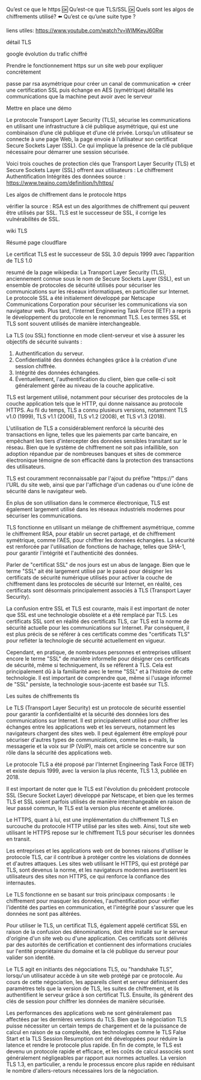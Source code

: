 Qu’est ce que le https 🆗
Qu’est-ce que TLS/SSL 🆗
Quels sont les algos de chiffrements utilisé? ⬅️
Qu’est ce qu’une suite type ?

liens utiles: https://www.youtube.com/watch?v=WIMKeyJ60Rw

détail TLS 

google évolution du trafic chiffré


Prendre le fonctionnement https sur un site web pour expliquer concrètement

passe par rsa asymétrique pour créer un canal de communication => créer une certification SSL
puis échange en AES (symétrique) 
détaillé les communications que la machine peut avoir avec le serveur

Mettre en place une démo


Le protocole Transport Layer Security (TLS), sécurise les communications en utilisant une infrastructure à clé publique asymétrique, qui est une combinaison d’une clé publique et d’une clé privée.
Lorsqu’un utilisateur se connecte à une page Web, la page envoie à l’utilisateur son certificat Secure Sockets Layer (SSL). Ce qui implique la présence de la clé publique nécessaire pour démarrer une session sécurisée.





Voici trois couches de protection clés que Transport Layer Security (TLS) et Secure Sockets Layer (SSL)  offrent aux utilisateurs :
Le chiffrement
Authentification
Intégrités des données
source : https://www.twaino.com/definition/h/https/





Les algos de chiffrement dans le protocole https



 vérifier la source : RSA est un des algorithmes de chiffrement qui peuvent être utilisés par SSL.
TLS est le successeur de SSL, il corrige les vulnérabilités de SSL.

wiki TLS


Résumé page cloudflare



Le certificat TLS est le successeur de SSL 3.0 depuis 1999 avec l’apparition de TLS 1.0



resumé de la page wikipedia: 
La Transport Layer Security (TLS), anciennement connue sous le nom de Secure Sockets Layer (SSL), est un ensemble de protocoles de sécurité utilisés pour sécuriser les communications sur les réseaux informatiques, en particulier sur Internet. Le protocole SSL a été initialement développé par Netscape Communications Corporation pour sécuriser les communications via son navigateur web. Plus tard, l'Internet Engineering Task Force (IETF) a repris le développement du protocole en le renommant TLS. Les termes SSL et TLS sont souvent utilisés de manière interchangeable.

La TLS (ou SSL) fonctionne en mode client-serveur et vise à assurer les objectifs de sécurité suivants :
1. Authentification du serveur.
2. Confidentialité des données échangées grâce à la création d'une session chiffrée.
3. Intégrité des données échangées.
4. Éventuellement, l'authentification du client, bien que celle-ci soit généralement gérée au niveau de la couche applicative.

TLS est largement utilisé, notamment pour sécuriser des protocoles de la couche application tels que le HTTP, qui donne naissance au protocole HTTPS. Au fil du temps, TLS a connu plusieurs versions, notamment TLS v1.0 (1999), TLS v1.1 (2006), TLS v1.2 (2008), et TLS v1.3 (2018).

L'utilisation de TLS a considérablement renforcé la sécurité des transactions en ligne, telles que les paiements par carte bancaire, en empêchant les tiers d'intercepter des données sensibles transitant sur le réseau. Bien que le système de chiffrement ne soit pas infaillible, son adoption répandue par de nombreuses banques et sites de commerce électronique témoigne de son efficacité dans la protection des transactions des utilisateurs.

TLS est couramment reconnaissable par l'ajout du préfixe "https://" dans l'URL du site web, ainsi que par l'affichage d'un cadenas ou d'une icône de sécurité dans le navigateur web.

En plus de son utilisation dans le commerce électronique, TLS est également largement utilisé dans les réseaux industriels modernes pour sécuriser les communications.

TLS fonctionne en utilisant un mélange de chiffrement asymétrique, comme le chiffrement RSA, pour établir un secret partagé, et de chiffrement symétrique, comme l'AES, pour chiffrer les données échangées. La sécurité est renforcée par l'utilisation de fonctions de hachage, telles que SHA-1, pour garantir l'intégrité et l'authenticité des données.




Parler de "certificat SSL" de nos jours est un abus de langage. Bien que le terme "SSL" ait été largement utilisé par le passé pour désigner les certificats de sécurité numérique utilisés pour activer la couche de chiffrement dans les protocoles de sécurité sur Internet, en réalité, ces certificats sont désormais principalement associés à TLS (Transport Layer Security).

La confusion entre SSL et TLS est courante, mais il est important de noter que SSL est une technologie obsolète et a été remplacé par TLS. Les certificats SSL sont en réalité des certificats TLS, car TLS est la norme de sécurité actuelle pour les communications sur Internet. Par conséquent, il est plus précis de se référer à ces certificats comme des "certificats TLS" pour refléter la technologie de sécurité actuellement en vigueur.

Cependant, en pratique, de nombreuses personnes et entreprises utilisent encore le terme "SSL" de manière informelle pour désigner ces certificats de sécurité, même si techniquement, ils se réfèrent à TLS. Cela est principalement dû à la familiarité avec le terme "SSL" et à l'histoire de cette technologie. Il est important de comprendre que, même si l'usage informel de "SSL" persiste, la technologie sous-jacente est basée sur TLS.



Les suites de chiffrements tls

Le TLS (Transport Layer Security) est un protocole de sécurité essentiel pour garantir la confidentialité et la sécurité des données lors des communications sur Internet. Il est principalement utilisé pour chiffrer les échanges entre les applications web et les serveurs, notamment les navigateurs chargent des sites web. Il peut également être employé pour sécuriser d'autres types de communications, comme les e-mails, la messagerie et la voix sur IP (VoIP), mais cet article se concentre sur son rôle dans la sécurité des applications web.

Le protocole TLS a été proposé par l'Internet Engineering Task Force (IETF) et existe depuis 1999, avec la version la plus récente, TLS 1.3, publiée en 2018.

Il est important de noter que le TLS est l'évolution du précédent protocole SSL (Secure Socket Layer) développé par Netscape, et bien que les termes TLS et SSL soient parfois utilisés de manière interchangeable en raison de leur passé commun, le TLS est la version plus récente et améliorée.

Le HTTPS, quant à lui, est une implémentation du chiffrement TLS en surcouche du protocole HTTP utilisé par les sites web. Ainsi, tout site web utilisant le HTTPS repose sur le chiffrement TLS pour sécuriser les données en transit.

Les entreprises et les applications web ont de bonnes raisons d'utiliser le protocole TLS, car il contribue à protéger contre les violations de données et d'autres attaques. Les sites web utilisant le HTTPS, qui est protégé par TLS, sont devenus la norme, et les navigateurs modernes avertissent les utilisateurs des sites non HTTPS, ce qui renforce la confiance des internautes.

Le TLS fonctionne en se basant sur trois principaux composants : le chiffrement pour masquer les données, l'authentification pour vérifier l'identité des parties en communication, et l'intégrité pour s'assurer que les données ne sont pas altérées.

Pour utiliser le TLS, un certificat TLS, également appelé certificat SSL en raison de la confusion des dénominations, doit être installé sur le serveur d'origine d'un site web ou d'une application. Ces certificats sont délivrés par des autorités de certification et contiennent des informations cruciales sur l'entité propriétaire du domaine et la clé publique du serveur pour valider son identité.

Le TLS agit en initiants des négociations TLS, ou "handshake TLS", lorsqu'un utilisateur accède à un site web protégé par ce protocole. Au cours de cette négociation, les appareils client et serveur définissent des paramètres tels que la version de TLS, les suites de chiffrement, et ils authentifient le serveur grâce à son certificat TLS. Ensuite, ils génèrent des clés de session pour chiffrer les données de manière sécurisée.

Les performances des applications web ne sont généralement pas affectées par les dernières versions du TLS. Bien que la négociation TLS puisse nécessiter un certain temps de chargement et de la puissance de calcul en raison de sa complexité, des technologies comme le TLS False Start et la TLS Session Resumption ont été développées pour réduire la latence et rendre le protocole plus rapide. En fin de compte, le TLS est devenu un protocole rapide et efficace, et les coûts de calcul associés sont généralement négligeables par rapport aux normes actuelles. La version TLS 1.3, en particulier, a rendu le processus encore plus rapide en réduisant le nombre d'allers-retours nécessaires lors de la négociation.

